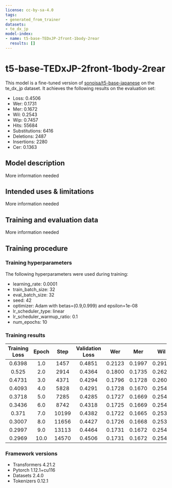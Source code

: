 ```yaml
---
license: cc-by-sa-4.0
tags:
- generated_from_trainer
datasets:
- te_dx_jp
model-index:
- name: t5-base-TEDxJP-2front-1body-2rear
  results: []
---
```


<!-- This model card has been generated automatically according to the information the Trainer had access to. You
should probably proofread and complete it, then remove this comment. -->

# t5-base-TEDxJP-2front-1body-2rear

This model is a fine-tuned version of [sonoisa/t5-base-japanese](https://huggingface.co/sonoisa/t5-base-japanese) on the te_dx_jp dataset.
It achieves the following results on the evaluation set:
- Loss: 0.4506
- Wer: 0.1731
- Mer: 0.1672
- Wil: 0.2543
- Wip: 0.7457
- Hits: 55684
- Substitutions: 6416
- Deletions: 2487
- Insertions: 2280
- Cer: 0.1363

## Model description

More information needed

## Intended uses & limitations

More information needed

## Training and evaluation data

More information needed

## Training procedure

### Training hyperparameters

The following hyperparameters were used during training:
- learning_rate: 0.0001
- train_batch_size: 32
- eval_batch_size: 32
- seed: 42
- optimizer: Adam with betas=(0.9,0.999) and epsilon=1e-08
- lr_scheduler_type: linear
- lr_scheduler_warmup_ratio: 0.1
- num_epochs: 10

### Training results

| Training Loss | Epoch | Step  | Validation Loss | Wer    | Mer    | Wil    | Wip    | Hits  | Substitutions | Deletions | Insertions | Cer    |
|:-------------:|:-----:|:-----:|:---------------:|:------:|:------:|:------:|:------:|:-----:|:-------------:|:---------:|:----------:|:------:|
| 0.6398        | 1.0   | 1457  | 0.4851          | 0.2123 | 0.1997 | 0.2912 | 0.7088 | 54936 | 6930          | 2721      | 4058       | 0.1854 |
| 0.525         | 2.0   | 2914  | 0.4364          | 0.1800 | 0.1735 | 0.2623 | 0.7377 | 55355 | 6566          | 2666      | 2392       | 0.1406 |
| 0.4731        | 3.0   | 4371  | 0.4294          | 0.1796 | 0.1728 | 0.2600 | 0.7400 | 55542 | 6444          | 2601      | 2558       | 0.1417 |
| 0.4093        | 4.0   | 5828  | 0.4291          | 0.1728 | 0.1670 | 0.2541 | 0.7459 | 55667 | 6419          | 2501      | 2238       | 0.1349 |
| 0.3718        | 5.0   | 7285  | 0.4285          | 0.1727 | 0.1669 | 0.2542 | 0.7458 | 55657 | 6430          | 2500      | 2223       | 0.1351 |
| 0.3436        | 6.0   | 8742  | 0.4318          | 0.1725 | 0.1669 | 0.2541 | 0.7459 | 55614 | 6412          | 2561      | 2171       | 0.1361 |
| 0.371         | 7.0   | 10199 | 0.4382          | 0.1722 | 0.1665 | 0.2530 | 0.7470 | 55664 | 6361          | 2562      | 2197       | 0.1351 |
| 0.3007        | 8.0   | 11656 | 0.4427          | 0.1726 | 0.1668 | 0.2535 | 0.7465 | 55691 | 6380          | 2516      | 2252       | 0.1357 |
| 0.2997        | 9.0   | 13113 | 0.4464          | 0.1731 | 0.1672 | 0.2543 | 0.7457 | 55682 | 6420          | 2485      | 2276       | 0.1362 |
| 0.2969        | 10.0  | 14570 | 0.4506          | 0.1731 | 0.1672 | 0.2543 | 0.7457 | 55684 | 6416          | 2487      | 2280       | 0.1363 |


### Framework versions

- Transformers 4.21.2
- Pytorch 1.12.1+cu116
- Datasets 2.4.0
- Tokenizers 0.12.1
